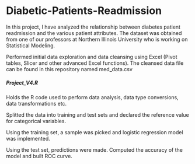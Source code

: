 # Diabetic-Patients-Readmission

In this project, I have analyzed the relationship between diabetes patient readmission and the various patient attributes.
The dataset was obtained from one of our professors at Northern Illinois University who is working on Statistical Modeling.

Performed initial data exploration and data cleansing using Excel (Pivot tables, Slicer and other advanced Excel functions).
The cleansed data file can be found in this repository named med_data.csv

##### Project_V4.R 

Holds the R code used to perform data analysis, data type conversions, data transformations etc.

Splitted the data into training and test sets and declared the reference value for categorical variables.

Using the training set, a sample was picked and logistic regression model was implemented.

Using the test set, predictions were made. Computed the accuracy of the model and built ROC curve.
